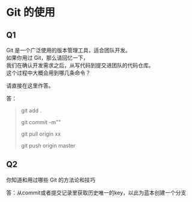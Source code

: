 # Git 的使用

## Q1

Git 是一个广泛使用的版本管理工具，适合团队开发。  
如果你用过 Git，那么请回忆一下，  
我们在确认开发需求之后，从写代码到提交进团队的代码仓库。  
这个过程中大概会用到哪几条命令？

请直接在这里作答。

答：
>git add .
>
>git commit -m""
>
>git pull origin xx
>
>git push origin master

## Q2

你知道和用过哪些 Git 的方法论和技巧

答：从commit或者提交记录里获取历史唯一的key，以此为蓝本创建一个分支

